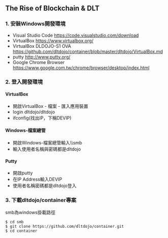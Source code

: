 ## The Rise of Blockchain & DLT

### 1. 安裝Windows開發環境

* Visual Studio Code https://code.visualstudio.com/download
* VirtualBox https://www.virtualbox.org/
* VirtualBox DLDOJO-S1 OVA https://github.com/dltdojo/container/blob/master/dltdojo/VirtualBox.md
* putty http://www.putty.org/
* Google Chrome Browser https://www.google.com.tw/chrome/browser/desktop/index.html

### 2. 登入開發環境

#### VirtualBox

* 開啟VirtualBox - 檔案 - 匯入應用裝置
* login dltdojo/dltdojo
* ifconfig(找出IP，下稱DEVIP)

#### Windows-檔案總管

* 開啟Windows-檔案總管輸入\\<DEVIP>\smb
* 輸入使用者名稱與密碼都是dltdojo

#### Putty

* 開啟putty
* 在IP Address輸入DEVIP
* 使用者名稱密碼都是dltdojo登入

### 3. 下載dltdojo/container專案

smb為windows掛載路徑

```
$ cd smb
$ git clone https://github.com/dltdojo/container.git
$ cd container
```